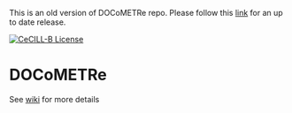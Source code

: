 This is an old version of DOCoMETRe repo. Please follow this [link](https://github.com/TeamICSTECHNOS/DOCoMETRe/) for an up to date release.

[![CeCILL-B License](https://img.shields.io/badge/Licence-CeCILL--B-brightgreen)](https://github.com/fbuloup/DOCoMETRe/blob/master/LICENCE)

# DOCoMETRe

See [wiki](https://github.com/fbuloup/DOCoMETRe/wiki) for more details

